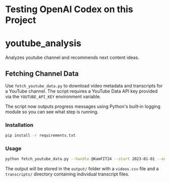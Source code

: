 # Testing OpenAI Codex on this Project

# youtube_analysis
Analyzes youtube channel and recommends next content ideas.

## Fetching Channel Data

Use `fetch_youtube_data.py` to download video metadata and transcripts for a YouTube channel. The script requires a YouTube Data API key provided via the `YOUTUBE_API_KEY` environment variable.

The script now outputs progress messages using Python's built‑in logging module so you can see what step is running.

### Installation

```bash
pip install -r requirements.txt
```

### Usage

```bash
python fetch_youtube_data.py --handle @KamFIT24 --start 2023-01-01 --end 2023-12-31
```

The output will be stored in the `output/` folder with a `videos.csv` file and a `transcripts/` directory containing individual transcript files.
